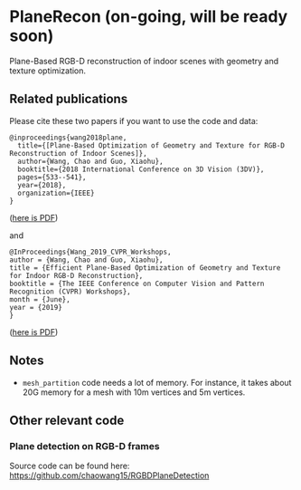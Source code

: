 # PlaneRecon (on-going, will be ready soon)
Plane-Based RGB-D reconstruction of indoor scenes with geometry and texture optimization.

## Related publications
Please cite these two papers if you want to use the code and data:
```
@inproceedings{wang2018plane,
  title={[Plane-Based Optimization of Geometry and Texture for RGB-D Reconstruction of Indoor Scenes]},
  author={Wang, Chao and Guo, Xiaohu},
  booktitle={2018 International Conference on 3D Vision (3DV)},
  pages={533--541},
  year={2018},
  organization={IEEE}
}
```
([here is PDF](http://www.utdallas.edu/~xxg061000/3DV2018.pdf))

and
```
@InProceedings{Wang_2019_CVPR_Workshops,
author = {Wang, Chao and Guo, Xiaohu},
title = {Efficient Plane-Based Optimization of Geometry and Texture for Indoor RGB-D Reconstruction},
booktitle = {The IEEE Conference on Computer Vision and Pattern Recognition (CVPR) Workshops},
month = {June},
year = {2019}
}
```
([here is PDF](http://openaccess.thecvf.com/content_CVPRW_2019/papers/SUMO/Wang_Efficient_Plane-Based_Optimization_of_Geometry_and_Texture_for_Indoor_RGB-D_CVPRW_2019_paper.pdf))


## Notes

- `mesh_partition` code needs a lot of memory. For instance, it takes about 20G memory for a mesh with 10m vertices and 5m vertices.


## Other relevant code
### Plane detection on RGB-D frames

Source code can be found here: https://github.com/chaowang15/RGBDPlaneDetection
